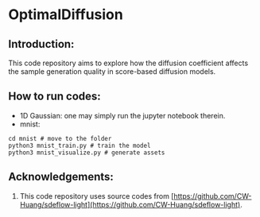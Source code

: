 # OptimalDiffusion
## Introduction:
This code repository aims to explore how the diffusion coefficient affects the sample generation quality in score-based diffusion models.

## How to run codes:
- 1D Gaussian: one may simply run the jupyter notebook therein.
- mnist:
```
cd mnist # move to the folder
python3 mnist_train.py # train the model
python3 mnist_visualize.py # generate assets
```

## Acknowledgements:
1. This code repository uses source codes from [https://github.com/CW-Huang/sdeflow-light](https://github.com/CW-Huang/sdeflow-light).
